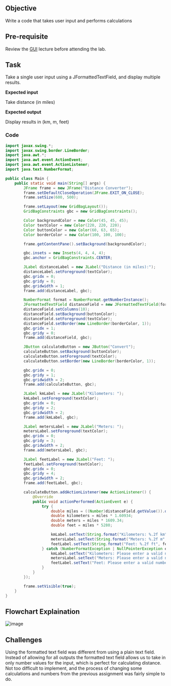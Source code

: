 ## Objective

Write a code that takes user input and performs calculations

## Pre-requisite

Review the [GUI](https://htmlpreview.github.io/?https://github.com/d-khan/java/blob/main/gui/Lecture.html) lecture before attending the lab.

## Task

Take a single user input using a JFormattedTextField, and display multiple results.

__Expected input__

Take distance (in miles)

__Expected output__

Display results in (km, m, feet)

### Code
```java
import javax.swing.*;
import javax.swing.border.LineBorder;
import java.awt.*;
import java.awt.event.ActionEvent;
import java.awt.event.ActionListener;
import java.text.NumberFormat;

public class Main {
    public static void main(String[] args) {
        JFrame frame = new JFrame("Distance Converter");
        frame.setDefaultCloseOperation(JFrame.EXIT_ON_CLOSE);
        frame.setSize(600, 500);

        frame.setLayout(new GridBagLayout());
        GridBagConstraints gbc = new GridBagConstraints();

        Color backgroundColor = new Color(45, 45, 45);
        Color textColor = new Color(220, 220, 220);
        Color buttonColor = new Color(60, 63, 65);
        Color borderColor = new Color(100, 100, 100);

        frame.getContentPane().setBackground(backgroundColor);

        gbc.insets = new Insets(4, 4, 4, 4);
        gbc.anchor = GridBagConstraints.CENTER;

        JLabel distanceLabel = new JLabel("Distance (in miles):");
        distanceLabel.setForeground(textColor);
        gbc.gridx = 0;
        gbc.gridy = 0;
        gbc.gridwidth = 1;
        frame.add(distanceLabel, gbc);

        NumberFormat format = NumberFormat.getNumberInstance();
        JFormattedTextField distanceField = new JFormattedTextField(format);
        distanceField.setColumns(10);
        distanceField.setBackground(buttonColor);
        distanceField.setForeground(textColor);
        distanceField.setBorder(new LineBorder(borderColor, 1));
        gbc.gridx = 1;
        gbc.gridy = 0;
        frame.add(distanceField, gbc);

        JButton calculateButton = new JButton("Convert");
        calculateButton.setBackground(buttonColor);
        calculateButton.setForeground(textColor);
        calculateButton.setBorder(new LineBorder(borderColor, 1));

        gbc.gridx = 0;
        gbc.gridy = 1;
        gbc.gridwidth = 2;
        frame.add(calculateButton, gbc);

        JLabel kmLabel = new JLabel("Kilometers: ");
        kmLabel.setForeground(textColor);
        gbc.gridx = 0;
        gbc.gridy = 2;
        gbc.gridwidth = 2;
        frame.add(kmLabel, gbc);

        JLabel metersLabel = new JLabel("Meters: ");
        metersLabel.setForeground(textColor);
        gbc.gridx = 0;
        gbc.gridy = 3;
        gbc.gridwidth = 2;
        frame.add(metersLabel, gbc);

        JLabel feetLabel = new JLabel("Feet: ");
        feetLabel.setForeground(textColor);
        gbc.gridx = 0;
        gbc.gridy = 4;
        gbc.gridwidth = 2;
        frame.add(feetLabel, gbc);

        calculateButton.addActionListener(new ActionListener() {
            @Override
            public void actionPerformed(ActionEvent e) {
                try {
                    double miles = ((Number)distanceField.getValue()).doubleValue();
                    double kilometers = miles * 1.60934;
                    double meters = miles * 1609.34;
                    double feet = miles * 5280;

                    kmLabel.setText(String.format("Kilometers: %.2f km", kilometers));
                    metersLabel.setText(String.format("Meters: %.2f m", meters));
                    feetLabel.setText(String.format("Feet: %.2f ft", feet));
                } catch (NumberFormatException | NullPointerException ex) {
                    kmLabel.setText("Kilometers: Please enter a valid number.");
                    metersLabel.setText("Meters: Please enter a valid number.");
                    feetLabel.setText("Feet: Please enter a valid number.");
                }
            }
        });

        frame.setVisible(true);
    }
}

```

## Flowchart Explaination 
![image](https://github.com/user-attachments/assets/69ecd53c-9349-4027-881a-cba576905bdb)

## Challenges
Using the formatted text field was different from using a plain text field. Instead of allowing for all outputs the
formatted text field allows us to take in only number values for the input, which is perfect for calculating distance.
Not too difficult to implement, and the process of changing some calculations and numbers from the previous assignment
was fairly simple to do.
